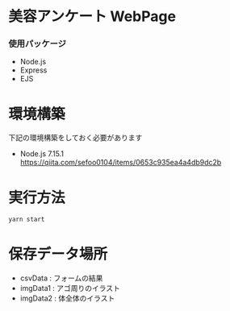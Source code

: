 # 美容アンケート WebPage

### 使用パッケージ
- Node.js
- Express
- EJS

# 環境構築

下記の環境構築をしておく必要があります
- Node.js 7.15.1
https://qiita.com/sefoo0104/items/0653c935ea4a4db9dc2b

# 実行方法
```bash
yarn start
```

# 保存データ場所

- csvData  : フォームの結果
- imgData1 : アゴ周りのイラスト
- imgData2 : 体全体のイラスト
